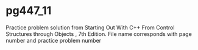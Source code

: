 # pg447_11
Practice problem solution from Starting Out With C++ From Control Structures through Objects , 7th Edition. File name corresponds with page number and practice problem number
